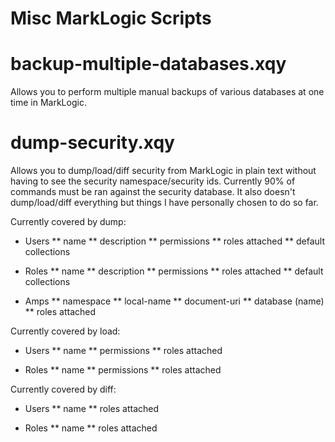 # Misc MarkLogic Scripts

# backup-multiple-databases.xqy

Allows you to perform multiple manual backups of various databases at one time in MarkLogic.


# dump-security.xqy

Allows you to dump/load/diff security from MarkLogic in plain text without having to see the security namespace/security ids. Currently 90% of commands must be ran against the security database. It also doesn't dump/load/diff everything but things I have personally chosen to do so far. 

Currently covered by dump:

* Users
** name
** description
** permissions
** roles attached
** default collections 

* Roles
** name
** description
** permissions
** roles attached
** default collections 

* Amps
** namespace
** local-name
** document-uri
** database (name)
** roles attached

Currently covered by load:

* Users
** name
** permissions
** roles attached

* Roles
** name
** permissions
** roles attached

Currently covered by diff:

* Users
** name
** roles attached

* Roles
** name
** roles attached
